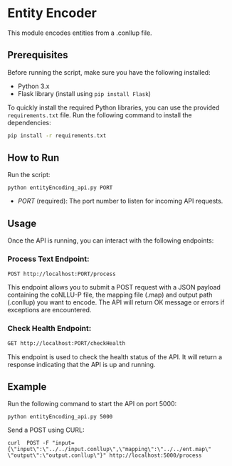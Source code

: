 
# Entity Encoder  
This module encodes entities from a .conllup file.  
  
## Prerequisites  
  
Before running the script, make sure you have the following installed:  
  
- Python 3.x  
- Flask library (install using `pip install Flask`)  

   
To quickly install the required Python libraries, you can use the provided `requirements.txt` file. Run the following command to install the dependencies:  
  
```bash  
pip install -r requirements.txt
```  
## How to Run  
Run the script:  
```  
python entityEncoding_api.py PORT 
```  
* _PORT_ (required): The port number to listen for incoming API requests.  
  
## Usage  
Once the API is running, you can interact with the following endpoints:  
  
### Process Text Endpoint:  
  
```bash  
POST http://localhost:PORT/process
```
  
This endpoint allows you to submit a POST request with a JSON payload containing the coNLLU-P file, the mapping file (.map) and output path (.conllup)
 you want to encode. The API will return OK message or errors if exceptions are encountered.  
  
### Check Health Endpoint:  
  
```bash  
GET http://localhost:PORT/checkHealth
```  
This endpoint is used to check the health status of the API. It will return a response indicating that the API is up and running.  
  
## Example  
Run the following command to start the API on port 5000:  
```  
python entityEncoding_api.py 5000  
```  
Send a POST using CURL:  
```  
curl  POST -F "input={\"input\":\"../../input.conllup\",\"mapping\":\"../../ent.map\" \"output\":\"output.conllup\"}" http://localhost:5000/process  
```